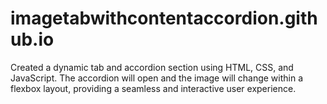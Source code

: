 # imagetabwithcontentaccordion.github.io
Created a dynamic tab and accordion section using HTML, CSS, and JavaScript. The accordion will open and the image will change within a flexbox layout, providing a seamless and interactive user experience.
